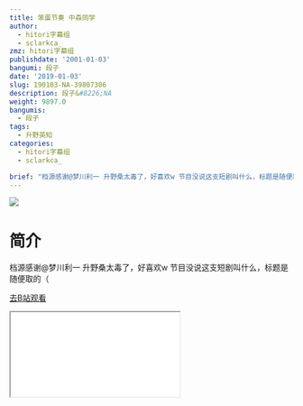 ```yaml
---
title: 笨蛋节奏 中森同学
author:
  - hitori字幕组
  - sclarkca_
zmz: hitori字幕组
publishdate: '2001-01-03'
bangumi: 段子
date: '2019-01-03'
slug: 190103-NA-39807306
description: 段子&#8226;NA
weight: 9897.0
bangumis:
  - 段子
tags:
  - 升野英知
categories:
  - hitori字幕组
  - sclarkca_

brief: "档源感谢@梦川利一 升野桑太毒了，好喜欢w 节目没说这支短剧叫什么，标题是随便取的（"
---
```

![](https://i.imgur.com/UYpSYuW.jpg)
# 简介  
档源感谢@梦川利一
升野桑太毒了，好喜欢w
节目没说这支短剧叫什么，标题是随便取的（  

[去B站观看](https://www.bilibili.com/video/av39807306/)
<div class ="resp-container"><iframe class="testiframe" src="//player.bilibili.com/player.html?aid=39807306"", scrolling="no", allowfullscreen="true" > </iframe></div> 

